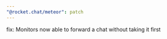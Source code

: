 ```yaml
---
"@rocket.chat/meteor": patch
---
```


fix: Monitors now able to forward a chat without taking it first
